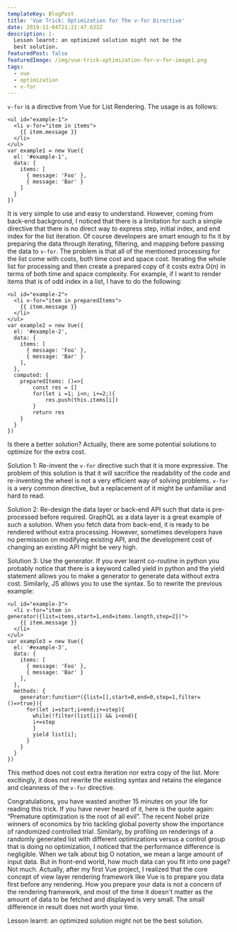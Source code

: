 ```yaml
---
templateKey: BlogPost
title: 'Vue Trick: Optimization for The v-for Directive'
date: 2019-11-04T21:21:47.632Z
description: |-
  Lesson learnt: an optimized solution might not be the
  best solution.
featuredPost: false
featuredImage: /img/vue-trick-optimization-for-v-for-image1.png
tags:
  - vue
  - optimization
  - v-for
---
```


`v-for` is a directive from Vue for List Rendering. 
The usage is as follows:
```
<ul id="example-1">
  <li v-for="item in items">
    {{ item.message }}
  </li>
</ul>
var example1 = new Vue({
  el: '#example-1',
  data: {
    items: [
      { message: 'Foo' },
      { message: 'Bar' }
    ]
  }
})
```
It is very simple to use and easy to understand. However, coming from back-end background, I noticed that there is a limitation for such a simple directive that there is no direct way to express step, initial index, and end index for the list iteration. Of course developers are smart enough to fix it by preparing the data through iterating, filtering, and mapping before passing the data to `v-for`. The problem is that all of the mentioned processing for the list come with costs, both time cost and space cost. Iterating the whole list for processing and then create a prepared copy of it costs extra O(n) in terms of both time and space complexity. For example, if I want to render items that is of odd index in a list, I have to do the following:
```
<ul id="example-2">
  <li v-for="item in preparedItems">
    {{ item.message }}
  </li>
</ul>
var example2 = new Vue({
  el: '#example-2',
  data: {
    items: [
      { message: 'Foo' },
      { message: 'Bar' }
    ],
  },
  computed: {
	preparedItems: ()=>{
		const res = []
		for(let i =1; i<n; i+=2;){
			res.push(this.items[i])
		}
		return res
	}
  }
})
```


Is there a better solution? Actually, there are some potential solutions to optimize for the extra cost. 

Solution 1: Re-invent the `v-for` directive such that it is more expressive. The problem of this solution is that it will sacrifice the readability of the code and re-inventing the wheel is not a very efficient way of solving problems. `v-for` is a very common directive, but a replacement of it might be unfamiliar and hard to read.

Solution 2: Re-design the data layer or back-end API such that data is pre-processed before required. GraphQL as a data layer is a great example of such a solution. When you fetch data from back-end, it is ready to be rendered without extra processing. However, sometimes developers have no permission on modifying existing API, and the development cost of changing an existing API might be very high.

Solution 3: Use the generator. If you ever learnt co-routine in python you probably notice that there is a keyword called yield in python and the yield statement allows you to make a generator to generate data without extra cost. Similarly, JS allows you to use the syntax. So to rewrite the previous example: 
```
<ul id="example-3">
  <li v-for="item in generator({list=items,start=1,end=items.length,step=2})">
    {{ item.message }}
  </li>
</ul>
var example3 = new Vue({
  el: '#example-3',
  data: {
    items: [
      { message: 'Foo' },
      { message: 'Bar' }
    ],
  },
  methods: {
    generator:function*({list=[],start=0,end=0,step=1,filter=()=>true}){
      for(let i=start;i<end;i+=step){
        while(!filter(list[i]) && i<end){
	    i+=step
        }
        yield list[i];
      }
    }
  }
})
```
This method does not cost extra iteration nor extra copy of the list. More excitingly, it does not rewrite the existing syntax and retains the elegance and cleanness of the `v-for` directive.

Congratulations, you have wasted another 15 minutes on your life for reading this trick. If you have never heard of it, here is the quote again:  
“Premature optimization is the root of all evil”.
The recent Nobel prize winners of economics by trio tackling global poverty show the importance of randomized controlled trial. Similarly, by profiling on renderings of a randomly generated list with different optimizations versus a control group that is doing no optimization, I noticed that the performance difference is negligible. When we talk about big O notation, we mean a large amount of input data. But in front-end world, how much data can you fit into one page? Not much. Actually, after my first Vue project, I realized that the core concept of view layer rendering framework like Vue is to prepare you data first before any rendering. How you prepare your data is not a concern of the rendering framework, and most of the time it doesn't matter as the amount of data to be fetched and displayed is very small. The small difference in result does not worth your time.

Lesson learnt: an optimized solution might not be the best solution.
